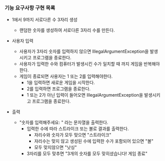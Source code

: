 ### 기능 요구사항 구현 목록
- 1에서 9까지 서로다른 수 3자리 생성
    - 랜덤한 숫자를 생성하여 서로다른 3자리 수를 만든다.

- 사용자 입력
    - 사용자가 3자리 숫자를 입력하지 않으면 IllegalArgumentException을 발생시키고 프로그램을 종료한다.
    - 사용자가 입력한 수와 컴퓨터가 발생시킨 수가 일치할 때 까지 게임을 반복해야 한다.
    - 게임이 종료되면 사용자는 1 또는 2를 입력해야한다.
        - 1을 입력하면 새로운 게임을 시작한다.
        - 2를 입력하면 프로그램을 종료한다.
        - 1 또는 2가 아닌 입력이 들어오면 IllegalArgumentException을 발생시키고 프로그램을 종료한다.

- 출력
    - "숫자를 입력해주세요: " 라는 문자열을 출력한다.
        - 입력한 수에 따라 스트라이크 또는 볼로 결과를 출력한다.
            - 자리수와 숫자가 모두 맞으면 "스트라이크"
            - 자리수는 맞지 않고 생성된 수에 입력한 수가 포함되어 있으면 "볼"
            - 모두 맞지않으면 "낫싱"
        - 3자리를 모두 맞추면 "3개의 숫자를 모두 맞히셨습니다! 게임 종료"